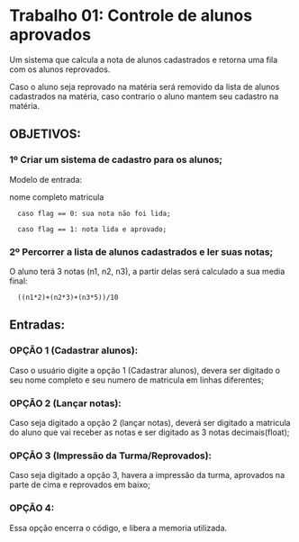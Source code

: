# Trabalho 01: Controle de alunos aprovados

Um sistema que calcula a nota de alunos cadastrados e retorna uma fila com os alunos reprovados.

Caso o aluno seja reprovado na matéria será removido da lista de alunos cadastrados na matéria, caso contrario o aluno mantem seu cadastro na matéria.

## OBJETIVOS:

### 1º Criar um sistema de cadastro para os alunos;

Modelo de entrada:

nome completo
matricula

      caso flag == 0: sua nota não foi lida;

      caso flag == 1: nota lida e aprovado; 

### 2º Percorrer a lista de alunos cadastrados e ler suas notas;

O aluno terá 3 notas (n1, n2, n3), a partir delas será calculado a sua media final: 
      
      ((n1*2)+(n2*3)+(n3*5))/10

## Entradas:

### OPÇÃO 1 (Cadastrar alunos):
Caso o usuário digite a opção 1 (Cadastrar alunos), devera ser digitado o seu nome completo e seu numero de matricula em linhas diferentes;

### OPÇÃO 2 (Lançar notas):
Caso seja digitado a opção 2 (lançar notas), deverá ser digitado a matricula do aluno que vai receber as notas e ser digitado as 3 notas decimais(float);

### OPÇÃO 3 (Impressão da Turma/Reprovados):
Caso seja digitado a opção 3, havera a impressão da turma, aprovados na parte de cima e reprovados em baixo;

### OPÇÃO 4:
Essa opção encerra o código, e libera a memoria utilizada.

